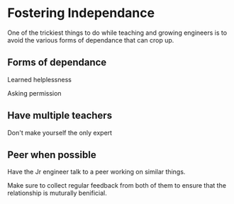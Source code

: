 # Fostering Independance

One of the trickiest things to do while teaching and growing engineers is to avoid the various forms of dependance that can crop up.  

## Forms of dependance

Learned helplessness 

Asking permission

## Have multiple teachers
Don't make yourself the only expert

## Peer when possible
Have the Jr engineer talk to a peer working on similar things.  

Make sure to collect regular feedback from both of them to ensure that the relationship is muturally benificial.
